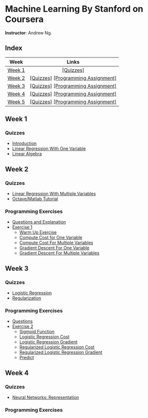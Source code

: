 # Machine Learning By Stanford on Coursera  
__Instructor__: Andrew Ng.

## Index

| Week | Links |
|:----:|:-----:|
| [Week 1](#week-1) | [[Quizzes]](#quizzes) |
| [Week 2](#week-2) | [[Quizzes]](#quizzes-2) [[Programming Assignment]](#programming-exercises-1) |
| [Week 3](#week-3) | [[Quizzes]](#quizzes-3) [[Programming Assignment]](#programming-exercises-2) |
| [Week 4](#week-4) | [[Quizzes]](#quizzes-4) [[Programming Assignment]](#programming-exercises-3) |
| [Week 5](#week-5) | [[Quizzes]](#quizzes-5) [[Programming Assignment]](#programming-exercises-4) |


## Week 1
### Quizzes
- [Introduction](week1/introduction.pdf)
- [Linear Regression With One Variable](week1/linear-regression-one-variable.pdf)
- [Linear Algebra](week1/linear-agebra.pdf)

## Week 2
### Quizzes
- [Linear Regression With Multiple Variables](week2/linear-regression-multiple-variables.pdf)
- [Octave/Matlab Tutorial](week2/octave-matlab-tutoria.pdf)

### Programming Exercises
- [Questions and Explanation](week2/ex1.pdf)
- [Exercise 1](week2/ex1)
    - [Warm Up Exercise](week2/ex1/warmUpExercise.m)
    - [Compute Cost for One Variable](week2/ex1/computeCost.m)
    - [Compute Cost For Multiple Variables](week2/ex1/computeCostMulti.m)
    - [Gradient Descent For One Variable](week2/ex1/gradientDescent.m)
    - [Gradient Descent For Multiple Variables](week2/ex1/gradientDescentMulti.m)

## Week 3
### Quizzes
- [Logistic Regression](week3/logistic-regression-quiz.md)
- [Regularization](week3/regularization-quiz.md)

### Programming Exercises
- [Questions](week3/ex2.pdf) 
- [Exercise 2](week3/ex2)
    - [Sigmoid Function](week3/ex2/sigmoid.m)
    - [Logistic Regression Cost](week3/ex2/costFunction.m)
    - [Logistic Regression Gradient](week3/ex2/costFunction.m)
    - [Regularized Logistic Regression Cost](week3/ex2/costFunctionReg.m)
    - [Regularized Logistic Regression Gradient](week3/ex2/costFunctionReg.m)
    - [Predict](week3/ex2/predict.m)

## Week 4 
### Quizzes
- [Neural Networks: Representation](week4/neural-networks-quiz.md)

### Programming Exercises
